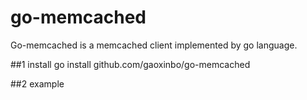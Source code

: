 go-memcached
============

Go-memcached is a  memcached client implemented by go language.

##1 install
	go install github.com/gaoxinbo/go-memcached

##2 example
	